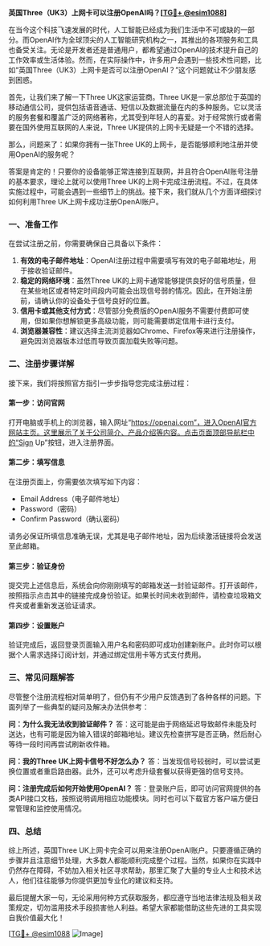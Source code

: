 **英国Three（UK3）上网卡可以注册OpenAI吗？[[TG💪+ @esim1088](https://t.me/s/esim1088)]**

在当今这个科技飞速发展的时代，人工智能已经成为我们生活中不可或缺的一部分。而OpenAI作为全球顶尖的人工智能研究机构之一，其推出的各项服务和工具也备受关注。无论是开发者还是普通用户，都希望通过OpenAI的技术提升自己的工作效率或生活体验。然而，在实际操作中，许多用户会遇到一些技术性问题，比如“英国Three（UK3）上网卡是否可以注册OpenAI？”这个问题就让不少朋友感到困惑。

首先，让我们来了解一下Three UK这家运营商。Three UK是一家总部位于英国的移动通信公司，提供包括语音通话、短信以及数据流量在内的多种服务。它以灵活的服务套餐和覆盖广泛的网络著称，尤其受到年轻人的喜爱。对于经常旅行或者需要在国外使用互联网的人来说，Three UK提供的上网卡无疑是一个不错的选择。

那么，问题来了：如果你拥有一张Three UK的上网卡，是否能够顺利地注册并使用OpenAI的服务呢？

答案是肯定的！只要你的设备能够正常连接到互联网，并且符合OpenAI账号注册的基本要求，理论上就可以使用Three UK的上网卡完成注册流程。不过，在具体实施过程中，可能会遇到一些细节上的挑战。接下来，我们就从几个方面详细探讨如何利用Three UK上网卡成功注册OpenAI账户。

### 一、准备工作

在尝试注册之前，你需要确保自己具备以下条件：

1. **有效的电子邮件地址**：OpenAI注册过程中需要填写有效的电子邮箱地址，用于接收验证邮件。
2. **稳定的网络环境**：虽然Three UK的上网卡通常能够提供良好的信号质量，但在某些地区或者特定时间段内可能会出现信号弱的情况。因此，在开始注册前，请确认你的设备处于信号良好的位置。
3. **信用卡或其他支付方式**：尽管部分免费版的OpenAI服务不需要付费即可使用，但如果你想解锁更多高级功能，则可能需要绑定信用卡进行支付。
4. **浏览器兼容性**：建议选择主流浏览器如Chrome、Firefox等来进行注册操作，避免因浏览器版本过低而导致页面加载失败等问题。

### 二、注册步骤详解

接下来，我们将按照官方指引一步步指导您完成注册过程：

#### 第一步：访问官网
打开电脑或手机上的浏览器，输入网址“https://openai.com”，进入OpenAI官方网站主页。这里展示了关于公司简介、产品介绍等内容。点击页面顶部导航栏中的“Sign Up”按钮，进入注册界面。

#### 第二步：填写信息
在注册页面上，你需要依次填写如下内容：
- Email Address（电子邮件地址）
- Password（密码）
- Confirm Password（确认密码）

请务必保证所填信息准确无误，尤其是电子邮件地址，因为后续激活链接将会发送至此邮箱。

#### 第三步：验证身份
提交完上述信息后，系统会向你刚刚填写的邮箱发送一封验证邮件。打开该邮件，按照指示点击其中的链接完成身份验证。如果长时间未收到邮件，请检查垃圾箱文件夹或者重新发送验证请求。

#### 第四步：设置账户
验证完成后，返回登录页面输入用户名和密码即可成功创建新账户。此时你可以根据个人需求选择订阅计划，并通过绑定信用卡等方式支付费用。

### 三、常见问题解答

尽管整个注册流程相对简单明了，但仍有不少用户反馈遇到了各种各样的问题。下面列举了一些典型的疑问及解决办法供参考：

**问：为什么我无法收到验证邮件？**
答：这可能是由于网络延迟导致邮件未能及时送达，也有可能是因为输入错误的邮箱地址。建议先检查拼写是否正确，然后耐心等待一段时间再尝试刷新收件箱。

**问：我的Three UK上网卡信号不好怎么办？**
答：当发现信号较弱时，可以尝试更换位置或者重启路由器。此外，还可以考虑升级套餐以获得更强的信号支持。

**问：注册完成后如何开始使用OpenAI？**
答：登录账户后，即可访问官网提供的各类API接口文档，按照说明调用相应功能模块。同时也可以下载官方客户端方便日常管理和监控使用情况。

### 四、总结

综上所述，英国Three UK上网卡完全可以用来注册OpenAI账户。只要遵循正确的步骤并且注意细节处理，大多数人都能顺利完成整个过程。当然，如果你在实践中仍然存在障碍，不妨加入相关社区寻求帮助，那里汇聚了大量的专业人士和技术达人，他们往往能够为你提供更加专业化的建议和支持。

最后提醒大家一句，无论采用何种方式获取服务，都应遵守当地法律法规及相关政策规定，切勿滥用技术手段损害他人利益。希望大家都能借助这些先进的工具实现自我价值最大化！

[[TG💪+ @esim1088](https://t.me/s/esim1088) ![Image](https://i.postimg.cc/4NQfJmqS/Snipaste-2025-05-13-00-14-12.png)]